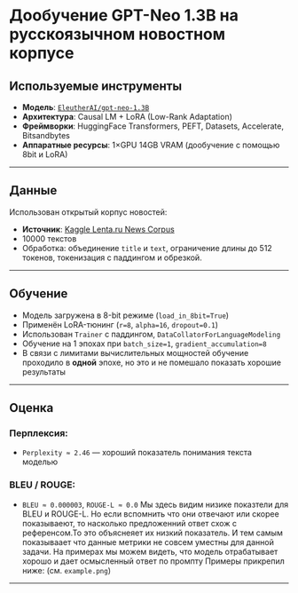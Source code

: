 # Дообучение GPT-Neo 1.3B на русскоязычном новостном корпусе


##  Используемые инструменты

- **Модель**: [`EleutherAI/gpt-neo-1.3B`](https://huggingface.co/EleutherAI/gpt-neo-1.3B)
- **Архитектура**: Causal LM + LoRA (Low-Rank Adaptation)
- **Фреймворки**: HuggingFace Transformers, PEFT, Datasets, Accelerate, Bitsandbytes
- **Аппаратные ресурсы**: 1×GPU 14GB VRAM (дообучение с помощью 8bit и LoRA)

---

##  Данные

Использован открытый корпус новостей:
-  **Источник**: [Kaggle Lenta.ru News Corpus](https://www.kaggle.com/datasets/yutkin/corpus-of-russian-news-articles-from-lenta)
-  10000 текстов
-  Обработка: объединение `title` и `text`, ограничение длины до 512 токенов, токенизация с паддингом и обрезкой.

---

##  Обучение

- Модель загружена в 8-bit режиме (`load_in_8bit=True`)
- Применён LoRA-тюнинг (`r=8`, `alpha=16`, `dropout=0.1`)
- Использован `Trainer` с паддингом, `DataCollatorForLanguageModeling`
- Обучение на 1 эпохах при `batch_size=1`, `gradient_accumulation=8`
- В связи с лимитами вычислительных мощностей обучение проходило в  **одной** эпохе, но это и не помешало показать хорошие результаты 

---

##  Оценка

###  Перплексия:
- `Perplexity ≈ 2.46` — хороший показатель понимания текста моделью

###  BLEU / ROUGE:
- `BLEU ≈ 0.000003`, `ROUGE-L ≈ 0.0`
Мы здесь видим низике показтели для BLEU и ROUGE-L. Но если вспомнить что они отвечают или скорее показываеют, то насколько предложенний ответ схож с референсом.То это объяснеяет их низкий показатель. И тем самым показываает что данные метрики не совсем уместны для данной задачи. На  примерах мы можем видеть, что модель отрабатывает хорошо и дает осмысленный ответ по промпту
Примеры прикрепил ниже:
(см. `example.png`)

---






